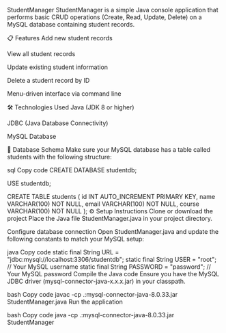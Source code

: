 StudentManager
StudentManager is a simple Java console application that performs basic CRUD operations (Create, Read, Update, Delete) on a MySQL database containing student records.

📋 Features
Add new student records

View all student records

Update existing student information

Delete a student record by ID

Menu-driven interface via command line

🛠️ Technologies Used
Java (JDK 8 or higher)

JDBC (Java Database Connectivity)

MySQL Database

🧱 Database Schema
Make sure your MySQL database has a table called students with the following structure:

sql
Copy code
CREATE DATABASE studentdb;

USE studentdb;

CREATE TABLE students (
    id INT AUTO_INCREMENT PRIMARY KEY,
    name VARCHAR(100) NOT NULL,
    email VARCHAR(100) NOT NULL,
    course VARCHAR(100) NOT NULL
);
⚙️ Setup Instructions
Clone or download the project
Place the Java file StudentManager.java in your project directory.

Configure database connection
Open StudentManager.java and update the following constants to match your MySQL setup:

java
Copy code
static final String URL = "jdbc:mysql://localhost:3306/studentdb";
static final String USER = "root";         // Your MySQL username
static final String PASSWORD = "password"; // Your MySQL password
Compile the Java code
Ensure you have the MySQL JDBC driver (mysql-connector-java-x.x.x.jar) in your classpath.

bash
Copy code
javac -cp .:mysql-connector-java-8.0.33.jar StudentManager.java
Run the application

bash
Copy code
java -cp .:mysql-connector-java-8.0.33.jar StudentManager